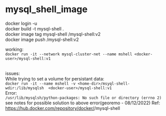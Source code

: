 # mysql_shell_image
docker login -u <docker-user><br>
docker build -t mysql-shell .<br>
docker image tag mysql-shell <docker-user>/mysql-shell:v2<br>
docker image push <docker-user>/mysql-shell:v2<br>

working:<br>
```docker run -it --network mysql-cluster-net --name mshell <docker-user>/mysql-shell:v1```

<br>issues:<br>
While trying to set a volume for persistant data:<br>
```docker run -it --name mshell -v <home-dir>/msyql-shell-wdir:/lib/mysqlsh  <docker-user>/mysql-shell:v1```
<br>Error:<br>
```/usr/lib/mysqlsh/python-packages: No such file or directory (errno 2)```
<br> 
see notes for possible solution to above error(georemo - 08/12/2022)
Ref: https://hub.docker.com/repository/docker/<docker-user>/mysql-shell
